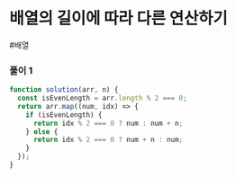 # 배열의 길이에 따라 다른 연산하기

#배열

### 풀이 1

```js
function solution(arr, n) {
  const isEvenLength = arr.length % 2 === 0;
  return arr.map((num, idx) => {
    if (isEvenLength) {
      return idx % 2 === 0 ? num : num + n;
    } else {
      return idx % 2 === 0 ? num + n : num;
    }
  });
}
```
